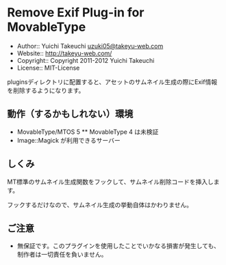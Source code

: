 # Remove Exif Plug-in for MovableType
* Author:: Yuichi Takeuchi <uzuki05@takeyu-web.com>
* Website:: http://takeyu-web.com/
* Copyright:: Copyright 2011-2012 Yuichi Takeuchi
* License:: MIT-License

pluginsディレクトリに配置すると、アセットのサムネイル生成の際にExif情報を削除するようになります。

## 動作（するかもしれない）環境
* MovableType/MTOS 5
** MovableType 4 は未検証
* Image::Magick が利用できるサーバー

## しくみ
MT標準のサムネイル生成関数をフックして、サムネイル削除コードを挿入します。

フックするだけなので、サムネイル生成の挙動自体はかわりません。


## ご注意
* 無保証です。このプラグインを使用したことでいかなる損害が発生しても、制作者は一切責任を負いません。
